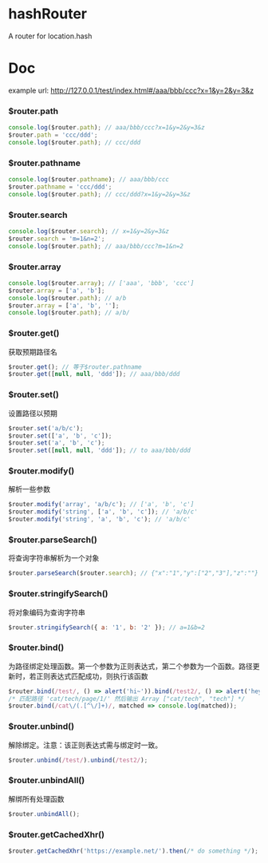 # hashRouter

A router for location.hash

# Doc

example url: http://127.0.0.1/test/index.html#/aaa/bbb/ccc?x=1&y=2&y=3&z

### \$router.path

```javascript
console.log($router.path); // aaa/bbb/ccc?x=1&y=2&y=3&z
$router.path = 'ccc/ddd';
console.log($router.path); // ccc/ddd
```

### \$router.pathname

```javascript
console.log($router.pathname); // aaa/bbb/ccc
$router.pathname = 'ccc/ddd';
console.log($router.path); // ccc/ddd?x=1&y=2&y=3&z
```

### \$router.search

```javascript
console.log($router.search); // x=1&y=2&y=3&z
$router.search = 'm=1&n=2';
console.log($router.path); // aaa/bbb/ccc?m=1&n=2
```

### \$router.array

```javascript
console.log($router.array); // ['aaa', 'bbb', 'ccc']
$router.array = ['a', 'b'];
console.log($router.path); // a/b
$router.array = ['a', 'b', ''];
console.log($router.path); // a/b/
```

### \$router.get()

获取预期路径名

```javascript
$router.get(); // 等于$router.pathname
$router.get([null, null, 'ddd']); // aaa/bbb/ddd
```

### \$router.set()

设置路径以预期

```javascript
$router.set('a/b/c');
$router.set(['a', 'b', 'c']);
$router.set('a', 'b', 'c');
$router.set([null, null, 'ddd']); // to aaa/bbb/ddd
```

### \$router.modify()

解析一些参数

```javascript
$router.modify('array', 'a/b/c'); // ['a', 'b', 'c']
$router.modify('string', ['a', 'b', 'c']); // 'a/b/c'
$router.modify('string', 'a', 'b', 'c'); // 'a/b/c'
```

### \$router.parseSearch()

将查询字符串解析为一个对象

```javascript
$router.parseSearch($router.search); // {"x":"1","y":["2","3"],"z":""}
```

### \$router.stringifySearch()

将对象编码为查询字符串

```javascript
$router.stringifySearch({ a: '1', b: '2' }); // a=1&b=2
```

### \$router.bind()

为路径绑定处理函数。第一个参数为正则表达式，第二个参数为一个函数。路径更新时，若正则表达式匹配成功，则执行该函数

```javascript
$router.bind(/test/, () => alert('hi~')).bind(/test2/, () => alert('hey~'));
/* 匹配路径 'cat/tech/page/1/' 然后输出 Array ["cat/tech", "tech"] */
$router.bind(/cat\/(.[^\/]+)/, matched => console.log(matched));
```

### \$router.unbind()

解除绑定。注意：该正则表达式需与绑定时一致。

```javascript
$router.unbind(/test/).unbind(/test2/);
```

### \$router.unbindAll()

解绑所有处理函数

```javascript
$router.unbindAll();
```

### \$router.getCachedXhr()

```javascript
$router.getCachedXhr('https://example.net/').then(/* do something */);
```
